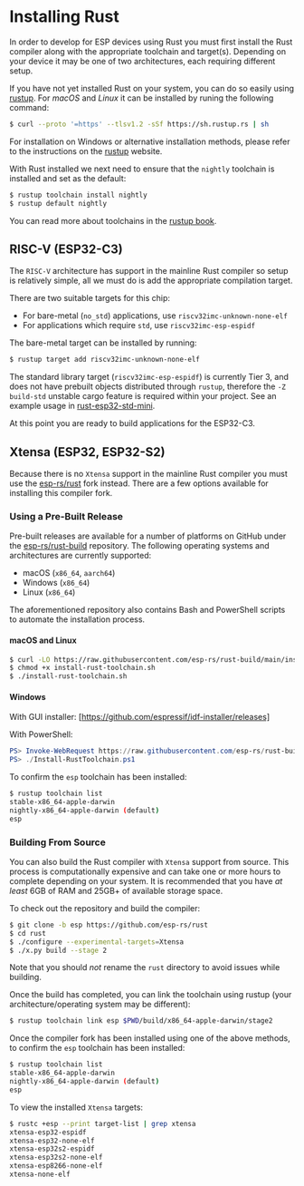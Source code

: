 # Installing Rust

In order to develop for ESP devices using Rust you must first install the Rust compiler along with the appropriate toolchain and target(s). Depending on your device it may be one of two architectures, each requiring different setup.

If you have not yet installed Rust on your system, you can do so easily using [rustup]. For _macOS_ and _Linux_ it can be installed by runing the following command:

```bash
$ curl --proto '=https' --tlsv1.2 -sSf https://sh.rustup.rs | sh
```

For installation on Windows or alternative installation methods, please refer to the instructions on the [rustup] website.

With Rust installed we next need to ensure that the `nightly` toolchain is installed and set as the default:

```bash
$ rustup toolchain install nightly
$ rustup default nightly
```

You can read more about toolchains in the [rustup book].

[rustup]: https://rustup.rs/
[rustup book]: https://rust-lang.github.io/rustup/concepts/toolchains.html

## RISC-V (ESP32-C3)

The `RISC-V` architecture has support in the mainline Rust compiler so setup is relatively simple, all we must do is add the appropriate compilation target.

There are two suitable targets for this chip:

- For bare-metal (`no_std`) applications, use `riscv32imc-unknown-none-elf`
- For applications which require `std`, use `riscv32imc-esp-espidf`

The bare-metal target can be installed by running:

```bash
$ rustup target add riscv32imc-unknown-none-elf
```
The standard library target (`riscv32imc-esp-espidf`) is currently Tier 3, and does not have prebuilt objects distributed through `rustup`, therefore the `-Z build-std` unstable cargo feature is required within your project. See an example usage in [rust-esp32-std-mini](https://github.com/ivmarkov/rust-esp32-std-mini/blob/5fe3a5d75b16c6cee63e4c36b87f936744151494/.cargo/config.toml#L25-L26).

At this point you are ready to build applications for the ESP32-C3.

[rustup]: https://rustup.rs/
[esp-idf]: https://github.com/espressif/esp-idf

## Xtensa (ESP32, ESP32-S2)

Because there is no `Xtensa` support in the mainline Rust compiler you must use the [esp-rs/rust] fork instead. There are a few options available for installing this compiler fork.

[esp-rs/rust]: https://github.com/esp-rs/rust

### Using a Pre-Built Release

Pre-built releases are available for a number of platforms on GitHub under the [esp-rs/rust-build] repository. The following operating systems and architectures are currently supported:

- macOS (`x86_64`, `aarch64`)
- Windows (`x86_64`)
- Linux (`x86_64`)

The aforementioned repository also contains Bash and PowerShell scripts to automate the installation process.

#### macOS and Linux

```bash
$ curl -LO https://raw.githubusercontent.com/esp-rs/rust-build/main/install-rust-toolchain.sh
$ chmod +x install-rust-toolchain.sh
$ ./install-rust-toolchain.sh
```

#### Windows

With GUI installer: [https://github.com/espressif/idf-installer/releases]

With PowerShell:

```powershell
PS> Invoke-WebRequest https://raw.githubusercontent.com/esp-rs/rust-build/main/Install-RustToolchain.ps1
PS> ./Install-RustToolchain.ps1
```

To confirm the `esp` toolchain has been installed:

```bash
$ rustup toolchain list
stable-x86_64-apple-darwin
nightly-x86_64-apple-darwin (default)
esp
```

[esp-rs/rust-build]: https://github.com/esp-rs/rust-build
[https://github.com/espressif/idf-installer/releases]: https://github.com/espressif/idf-installer/releases

### Building From Source

You can also build the Rust compiler with `Xtensa` support from source. This process is computationally expensive and can take one or more hours to complete depending on your system. It is recommended that you have _at least_ 6GB of RAM and 25GB+ of available storage space.

To check out the repository and build the compiler:

```bash
$ git clone -b esp https://github.com/esp-rs/rust
$ cd rust
$ ./configure --experimental-targets=Xtensa
$ ./x.py build --stage 2
```

Note that you should _not_ rename the `rust` directory to avoid issues while building.

Once the build has completed, you can link the toolchain using rustup (your architecture/operating system may be different):

```bash
$ rustup toolchain link esp $PWD/build/x86_64-apple-darwin/stage2
```

Once the compiler fork has been installed using one of the above methods, to confirm the `esp` toolchain has been installed:

```bash
$ rustup toolchain list
stable-x86_64-apple-darwin
nightly-x86_64-apple-darwin (default)
esp
```

To view the installed `Xtensa` targets:

```bash
$ rustc +esp --print target-list | grep xtensa
xtensa-esp32-espidf
xtensa-esp32-none-elf
xtensa-esp32s2-espidf
xtensa-esp32s2-none-elf
xtensa-esp8266-none-elf
xtensa-none-elf
```
